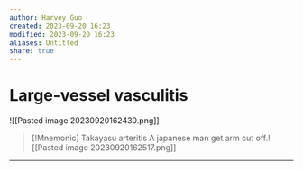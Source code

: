 ```yaml
---
author: Harvey Guo
created: 2023-09-20 16:23
modified: 2023-09-20 16:23
aliases: Untitled
share: true
---
```

# Large-vessel vasculitis
![[Pasted image 20230920162430.png]]
>[!Mnemonic] Takayasu arteritis
>A japanese man get arm cut off.![[Pasted image 20230920162517.png]]


---
